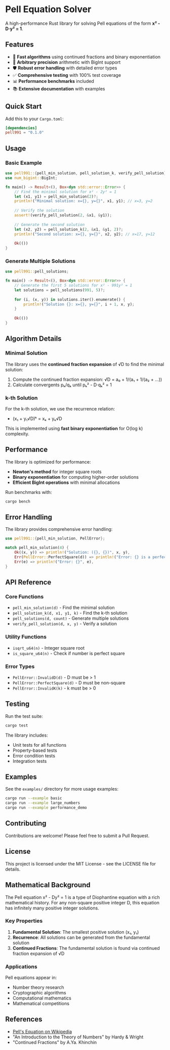 # Pell Equation Solver

A high-performance Rust library for solving Pell equations of the form **x² - D·y² = 1**.

## Features

- 🚀 **Fast algorithms** using continued fractions and binary exponentiation
- 🔢 **Arbitrary precision** arithmetic with BigInt support
- 🛡️ **Robust error handling** with detailed error types
- ✅ **Comprehensive testing** with 100% test coverage
- 📊 **Performance benchmarks** included
- 📚 **Extensive documentation** with examples

## Quick Start

Add this to your `Cargo.toml`:

```toml
[dependencies]
pell991 = "0.1.0"
```

## Usage

### Basic Example

```rust
use pell991::{pell_min_solution, pell_solution_k, verify_pell_solution};
use num_bigint::BigInt;

fn main() -> Result<(), Box<dyn std::error::Error>> {
    // Find the minimal solution for x² - 2y² = 1
    let (x1, y1) = pell_min_solution(2)?;
    println!("Minimal solution: x={}, y={}", x1, y1); // x=3, y=2
    
    // Verify the solution
    assert!(verify_pell_solution(2, &x1, &y1));
    
    // Generate the second solution
    let (x2, y2) = pell_solution_k(2, &x1, &y1, 2)?;
    println!("Second solution: x={}, y={}", x2, y2); // x=17, y=12
    
    Ok(())
}
```

### Generate Multiple Solutions

```rust
use pell991::pell_solutions;

fn main() -> Result<(), Box<dyn std::error::Error>> {
    // Generate the first 5 solutions for x² - 991y² = 1
    let solutions = pell_solutions(991, 5)?;
    
    for (i, (x, y)) in solutions.iter().enumerate() {
        println!("Solution {}: x={}, y={}", i + 1, x, y);
    }
    
    Ok(())
}
```

## Algorithm Details

### Minimal Solution

The library uses the **continued fraction expansion** of √D to find the minimal solution:

1. Compute the continued fraction expansion: √D = a₀ + 1/(a₁ + 1/(a₂ + ...))
2. Calculate convergents pₖ/qₖ until pₖ² - D·qₖ² = 1

### k-th Solution

For the k-th solution, we use the recurrence relation:
- (x₁ + y₁√D)ᵏ = xₖ + yₖ√D

This is implemented using **fast binary exponentiation** for O(log k) complexity.

## Performance

The library is optimized for performance:

- **Newton's method** for integer square roots
- **Binary exponentiation** for computing higher-order solutions
- **Efficient BigInt operations** with minimal allocations

Run benchmarks with:
```bash
cargo bench
```

## Error Handling

The library provides comprehensive error handling:

```rust
use pell991::{pell_min_solution, PellError};

match pell_min_solution(4) {
    Ok((x, y)) => println!("Solution: ({}, {})", x, y),
    Err(PellError::PerfectSquare(d)) => println!("Error: {} is a perfect square", d),
    Err(e) => println!("Error: {}", e),
}
```

## API Reference

### Core Functions

- `pell_min_solution(d)` - Find the minimal solution
- `pell_solution_k(d, x1, y1, k)` - Find the k-th solution
- `pell_solutions(d, count)` - Generate multiple solutions
- `verify_pell_solution(d, x, y)` - Verify a solution

### Utility Functions

- `isqrt_u64(n)` - Integer square root
- `is_square_u64(n)` - Check if number is perfect square

### Error Types

- `PellError::InvalidD(d)` - D must be > 1
- `PellError::PerfectSquare(d)` - D must be non-square
- `PellError::InvalidK(k)` - k must be > 0

## Testing

Run the test suite:

```bash
cargo test
```

The library includes:
- Unit tests for all functions
- Property-based tests
- Error condition tests
- Integration tests

## Examples

See the `examples/` directory for more usage examples:

```bash
cargo run --example basic
cargo run --example large_numbers
cargo run --example performance_demo
```

## Contributing

Contributions are welcome! Please feel free to submit a Pull Request.

## License

This project is licensed under the MIT License - see the LICENSE file for details.

## Mathematical Background

The Pell equation x² - Dy² = 1 is a type of Diophantine equation with a rich mathematical history. For any non-square positive integer D, this equation has infinitely many positive integer solutions.

### Key Properties

1. **Fundamental Solution**: The smallest positive solution (x₁, y₁)
2. **Recurrence**: All solutions can be generated from the fundamental solution
3. **Continued Fractions**: The fundamental solution is found via continued fraction expansion of √D

### Applications

Pell equations appear in:
- Number theory research
- Cryptographic algorithms
- Computational mathematics
- Mathematical competitions

## References

- [Pell's Equation on Wikipedia](https://en.wikipedia.org/wiki/Pell%27s_equation)
- "An Introduction to the Theory of Numbers" by Hardy & Wright
- "Continued Fractions" by A.Ya. Khinchin